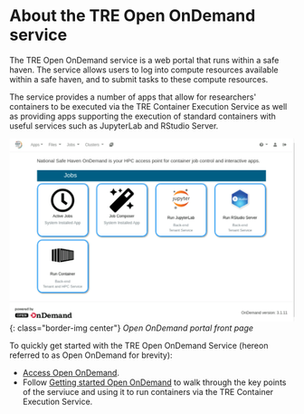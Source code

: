 # About the TRE Open OnDemand service

The TRE Open OnDemand service is a web portal that runs within a safe haven. The service allows users to log into compute resources available within a safe haven, and to submit tasks to these compute resources.

The service provides a number of apps that allow for researchers' containers to be executed via the TRE Container Execution Service as well as providing apps supporting the execution of standard containers with useful services such as JupyterLab and RStudio Server.

![Open OnDemand portal front page](../../images/open-ondemand/portal.png){: class="border-img center"} *Open OnDemand portal front page*

To quickly get started with the TRE Open OnDemand Service (hereon referred to as Open OnDemand for brevity):

* [Access Open OnDemand](access.md).
* Follow [Getting started Open OnDemand](getting-started.md) to walk through the key points of the serviuce and using it to run containers via the TRE Container Execution Service.
